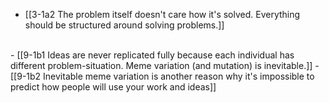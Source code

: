 - [[3-1a2 The problem itself doesn't care how it's solved. Everything should be structured around solving problems.]]
<br>
- [[9-1b1 Ideas are never replicated fully because each individual has different problem-situation. Meme variation (and mutation) is inevitable.]]
  - [[9-1b2 Inevitable meme variation is another reason why it's impossible to predict how people will use your work and ideas]]
